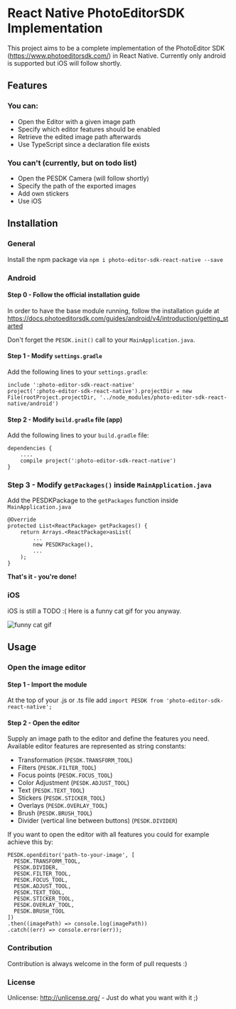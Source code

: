 # React Native PhotoEditorSDK Implementation
This project aims to be a complete implementation of the PhotoEditor SDK (https://www.photoeditorsdk.com/) in React Native. Currently only android is supported but iOS will follow shortly.

## Features

### You can:

- Open the Editor with a given image path
- Specify which editor features should be enabled
- Retrieve the edited image path afterwards
- Use TypeScript since a declaration file exists

### You can't (currently, but on todo list)

- Open the PESDK Camera (will follow shortly)
- Specify the path of the exported images
- Add own stickers
- Use iOS

## Installation

### General

Install the npm package via ```npm i photo-editor-sdk-react-native --save```

### Android

#### Step 0 - Follow the official installation guide
In order to have the base module running, follow the installation guide at https://docs.photoeditorsdk.com/guides/android/v4/introduction/getting_started

Don't forget the ```PESDK.init()``` call to your ```MainApplication.java```.

#### Step 1 - Modify ```settings.gradle```
Add the following lines to your ```settings.gradle```:

    include ':photo-editor-sdk-react-native'
    project(':photo-editor-sdk-react-native').projectDir = new File(rootProject.projectDir, '../node_modules/photo-editor-sdk-react-native/android')

#### Step 2 - Modify ```build.gradle``` file (app)
Add the following lines to your ```build.gradle``` file:

    dependencies {
        ....
        compile project(':photo-editor-sdk-react-native')
    }

### Step 3 - Modify ```getPackages()``` inside ```MainApplication.java```
Add the PESDKPackage to the ```getPackages``` function inside ```MainApplication.java```

    @Override
    protected List<ReactPackage> getPackages() {
        return Arrays.<ReactPackage>asList(
            ...
            new PESDKPackage(),
            ...
        );
    }
    
**That's it - you're done!**

### iOS
iOS is still a TODO :( Here is a funny cat gif for you anyway.

![funny cat gif](https://media.giphy.com/media/IZl79Ik04xaUg/giphy.gif)

## Usage

### Open the image editor

#### Step 1 - Import the module
At the top of your .js or .ts file add ```import PESDK from 'photo-editor-sdk-react-native';```

#### Step 2 - Open the editor
Supply an image path to the editor and define the features you need. Available editor features are represented as string constants:

- Transformation (```PESDK.TRANSFORM_TOOL```)
- Filters (```PESDK.FILTER_TOOL```)
- Focus points (```PESDK.FOCUS_TOOL```)
- Color Adjustment (```PESDK.ADJUST_TOOL```)
- Text (```PESDK.TEXT_TOOL```)
- Stickers (```PESDK.STICKER_TOOL```)
- Overlays (```PESDK.OVERLAY_TOOL```)
- Brush (```PESDK.BRUSH_TOOL```)
- Divider (vertical line between buttons)  (```PESDK.DIVIDER```)

If you want to open the editor with all features you could for example achieve this by:

    PESDK.openEditor('path-to-your-image', [
      PESDK.TRANSFORM_TOOL,
      PESDK.DIVIDER,
      PESDK.FILTER_TOOL,
      PESDK.FOCUS_TOOL,
      PESDK.ADJUST_TOOL,
      PESDK.TEXT_TOOL,
      PESDK.STICKER_TOOL,
      PESDK.OVERLAY_TOOL,
      PESDK.BRUSH_TOOL
    ])
    .then((imagePath) => console.log(imagePath))
    .catch((err) => console.error(err));

### Contribution
Contribution is always welcome in the form of pull requests :) 

### License
Unlicense: http://unlicense.org/ - Just do what you want with it ;)
